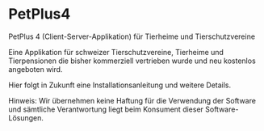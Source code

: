 # PetPlus4
PetPlus 4 (Client-Server-Applikation) für Tierheime und Tierschutzvereine

Eine Applikation für schweizer Tierschutzvereine, Tierheime und Tierpensionen die bisher kommerziell vertrieben wurde und neu kostenlos angeboten wird. 

Hier folgt in Zukunft eine Installationsanleitung und weitere Details.

Hinweis: Wir übernehmen keine Haftung für die Verwendung der Software und sämtliche Verantwortung liegt beim Konsument dieser Software-Lösungen. 
